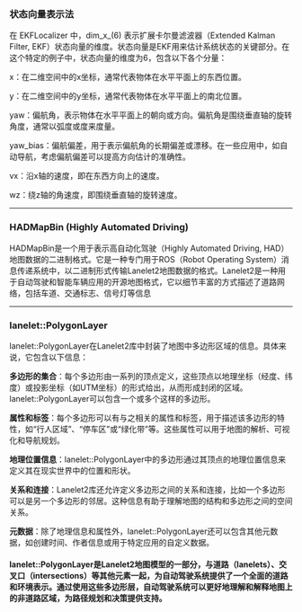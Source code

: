 ### 状态向量表示法
在 EKFLocalizer 中，dim_x_(6) 表示扩展卡尔曼滤波器（Extended Kalman Filter, EKF）状态向量的维度。状态向量是EKF用来估计系统状态的关键部分。在这个特定的例子中，状态向量的维度为6，包含以下各个分量：

x：在二维空间中的x坐标，通常代表物体在水平平面上的东西位置。

y：在二维空间中的y坐标，通常代表物体在水平平面上的南北位置。

yaw：偏航角，表示物体在水平平面上的朝向或方向。偏航角是围绕垂直轴的旋转角度，通常以弧度或度来度量。

yaw_bias：偏航偏差，用于表示偏航角的长期偏差或漂移。在一些应用中，如自动导航，考虑偏航偏差可以提高方向估计的准确性。

vx：沿x轴的速度，即在东西方向上的速度。

wz：绕z轴的角速度，即围绕垂直轴的旋转速度。

---
### HADMapBin (Highly Automated Driving)
HADMapBin是一个用于表示高自动化驾驶（Highly Automated Driving, HAD）地图数据的二进制格式。它是一种专门用于ROS（Robot Operating System）消息传递系统中，以二进制形式传输Lanelet2地图数据的格式。Lanelet2是一种用于自动驾驶和智能车辆应用的开源地图格式，它以细节丰富的方式描述了道路网络，包括车道、交通标志、信号灯等信息

---

###  lanelet::PolygonLayer
lanelet::PolygonLayer在Lanelet2库中封装了地图中多边形区域的信息。具体来说，它包含以下信息：

**多边形的集合**：每个多边形由一系列的顶点定义，这些顶点以地理坐标（经度、纬度）或投影坐标（如UTM坐标）的形式给出，从而形成封闭的区域。lanelet::PolygonLayer可以包含一个或多个这样的多边形。

**属性和标签**：每个多边形可以有与之相关的属性和标签，用于描述该多边形的特性，如“行人区域”、“停车区”或“绿化带”等。这些属性可以用于地图的解析、可视化和导航规划。

**地理位置信息**：lanelet::PolygonLayer中的多边形通过其顶点的地理位置信息来定义其在现实世界中的位置和形状。

**关系和连接**：Lanelet2库还允许定义多边形之间的关系和连接，比如一个多边形可以是另一个多边形的邻居。这种信息有助于理解地图的结构和多边形之间的空间关系。

**元数据**：除了地理信息和属性外，lanelet::PolygonLayer还可以包含其他元数据，如创建时间、作者信息或用于特定应用的自定义数据。

#### lanelet::PolygonLayer是Lanelet2地图模型的一部分，与道路（lanelets）、交叉口（intersections）等其他元素一起，为自动驾驶系统提供了一个全面的道路和环境表示。通过使用这些多边形层，自动驾驶系统可以更好地理解和解释地图上的非道路区域，为路径规划和决策提供支持。
